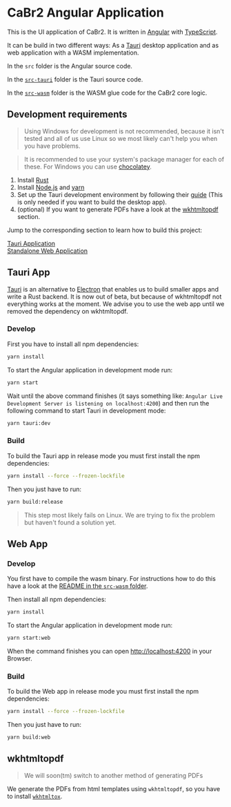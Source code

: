 # CaBr2 Angular Application

This is the UI application of CaBr2.
It is written in [Angular](https://angular.io/) with [TypeScript](https://www.typescriptlang.org/).

It can be build in two different ways: As a [Tauri](https://tauri.studio) desktop application and as web application
with a WASM implementation.

In the `src` folder is the Angular source code.

In the [`src-tauri`](src-tauri) folder is the Tauri source code.

In the [`src-wasm`](src-wasm) folder is the WASM glue code for the CaBr2 core logic.

## Development requirements

> Using Windows for development is not recommended, because it isn't tested and all of us use Linux so we most likely
> can't help you when you have problems.

> It is recommended to use your system's package manager for each of these.
> For Windows you can use [chocolatey](https://chocolatey.org/).

1. Install [Rust](https://www.rust-lang.org/tools/install)
2. Install [Node.js](https://nodejs.org) and [yarn](https://yarnpkg.com/getting-started/install)
3. Set up the Tauri development environment by following their [guide](https://tauri.studio/docs/get-started/intro)
   (This is only needed if you want to build the desktop app).
4. (optional) If you want to generate PDFs have a look at the [wkhtmltopdf](#wkhtmltopdf) section.

Jump to the corresponding section to learn how to build this project:

[Tauri Application](#tauri-app)  
[Standalone Web Application](#web-app)  

## Tauri App

[Tauri](https://tauri.studio) is an alternative to [Electron](https://www.electronjs.org/) that enables us to build
smaller apps and write a Rust backend.
It is now out of beta, but because of wkhtmltopdf not everything works at the moment.
We advise you to use the web app until we removed the dependency on wkhtmltopdf.

### Develop

First you have to install all npm dependencies:

```bash
yarn install
```

To start the Angular application in development mode run:

```bash
yarn start
```

Wait until the above command finishes (it says something like: `Angular Live Development Server is listening on
localhost:4200`) and then run the following command to start Tauri in development mode:

```bash
yarn tauri:dev
```

### Build

To build the Tauri app in release mode you must first install the npm dependencies:

```bash
yarn install --force --frozen-lockfile
```

Then you just have to run:

```bash
yarn build:release
```

> This step most likely fails on Linux. We are trying to fix the problem but haven't found a solution yet.

## Web App

### Develop

You first have to compile the wasm binary. For instructions how to do this have a look at the [README in the `src-wasm`
folder](src-wasm/README.md).

Then install all npm dependencies:

```bash
yarn install
```

To start the Angular application in development mode run:

```bash
yarn start:web
```

When the command finishes you can open <http://localhost:4200> in your Browser.

### Build

To build the Web app in release mode you must first install the npm dependencies:

```bash
yarn install --force --frozen-lockfile
```

Then you just have to run:

```bash
yarn build:web
```

## wkhtmltopdf

> We will soon(tm) switch to another method of generating PDFs

We generate the PDFs from html templates using `wkhtmltopdf`, so you have to install
[`wkhtmltox`](https://wkhtmltopdf.org/downloads.html).
